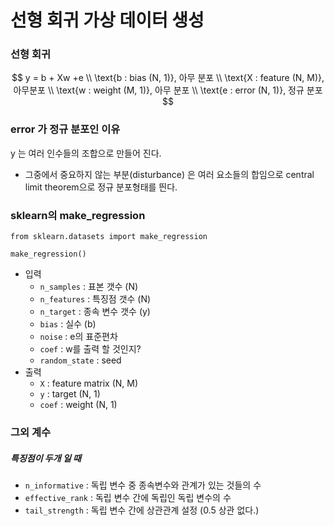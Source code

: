 # 선형 회귀 가상 데이터 생성

### 선형 회귀

$$
y = b + Xw +e \\ 
\text{b : bias (N, 1)}, 아무 분포 \\
\text{X : feature (N, M)}, 아무분포 \\
\text{w : weight (M, 1)}, 아무 분포 \\
\text{e : error (N, 1)}, 정규 분포
$$

### error 가 정규 분포인 이유

y 는 여러 인수들의 조합으로 만들어 진다. 

- 그중에서 중요하지 않는 부분(disturbance) 은 여러 요소들의 합임으로 central limit theorem으로 정규 분포형태를 띈다.



### sklearn의 make_regression

`from sklearn.datasets import make_regression`



`make_regression()`

- 입력
  - `n_samples` : 표본 갯수 (N)
  - `n_features` : 특징점 갯수 (N)
  - `n_target` : 종속 변수 갯수 (y)
  - `bias` : 실수 (b)
  - `noise` : e의 표준편차
  - `coef` : w를 출력 할 것인지?
  - `random_state` : seed
- 출력
  - `X` : feature matrix (N, M)
  - `y` : target (N, 1)
  - `coef` : weight (N, 1)



### 그외 계수

##### 특징점이 두개 일 때

- `n_informative` : 독립 변수 중 종속변수와 관계가 있는 것들의 수
- `effective_rank` : 독립 변수 간에 독립인 독립 변수의 수
- `tail_strength` : 독립 변수 간에 상관관계 설정 (0.5 상관 없다.)